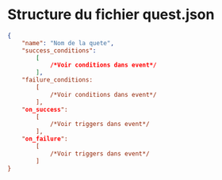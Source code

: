 Structure du fichier quest.json
===============================

```json
{
    "name": "Nom de la quete",
    "success_conditions":
        [
            /*Voir conditions dans event*/
        ],
    "failure_conditions:
        [
            /*Voir conditions dans event*/
        ],
    "on_success":
        [
            /*Voir triggers dans event*/
        ],
    "on_failure":
        [
            /*Voir triggers dans event*/
        ]
}
```
